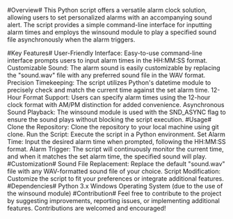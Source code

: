 #Overview#
This Python script offers a versatile alarm clock solution, allowing users to set personalized alarms with an accompanying sound alert. The script provides a simple command-line interface for inputting alarm times and employs the winsound module to play a specified sound file asynchronously when the alarm triggers.

#Key Features#
User-Friendly Interface: Easy-to-use command-line interface prompts users to input alarm times in the HH:MM:SS format.
Customizable Sound: The alarm sound is easily customizable by replacing the "sound.wav" file with any preferred sound file in the WAV format.
Precision Timekeeping: The script utilizes Python's datetime module to precisely check and match the current time against the set alarm time.
12-Hour Format Support: Users can specify alarm times using the 12-hour clock format with AM/PM distinction for added convenience.
Asynchronous Sound Playback: The winsound module is used with the SND_ASYNC flag to ensure the sound plays without blocking the script execution.
#Usage#
Clone the Repository: Clone the repository to your local machine using git clone.
Run the Script: Execute the script in a Python environment.
Set Alarm Time: Input the desired alarm time when prompted, following the HH:MM:SS format.
Alarm Trigger: The script will continuously monitor the current time, and when it matches the set alarm time, the specified sound will play.
#Customization#
Sound File Replacement: Replace the default "sound.wav" file with any WAV-formatted sound file of your choice.
Script Modification: Customize the script to fit your preferences or integrate additional features.
#Dependencies#
Python 3.x
Windows Operating System (due to the use of the winsound module)
#Contribution#
Feel free to contribute to the project by suggesting improvements, reporting issues, or implementing additional features. Contributions are welcomed and encouraged!


